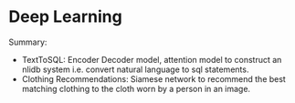 # Deep Learning
Summary:
- TextToSQL: Encoder Decoder model, attention model to construct an nlidb system i.e. convert natural language to sql statements.
- Clothing Recommendations: Siamese network to recommend the best matching clothing to the cloth worn by a person in an image.
